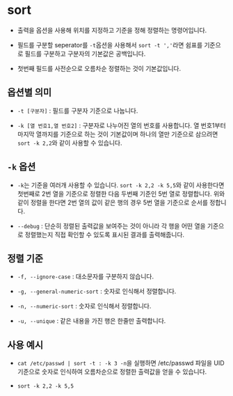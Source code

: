 # sort

- 출력을 옵션을 사용해 위치를 지정하고 기준을 정해 정렬하는 명령어입니다.

- 필드를 구분할 seperator를 `-t`옵션을 사용해서 `sort -t ','`라면 쉼표를 기준으로 필드를 구분하고 구분자의 기본값은 공백입니다.

- 첫번째 필드를 사전순으로 오름차순 정렬하는 것이 기본값입니다.

## 옵션별 의미

- `-t [구분자]` : 필드를 구분자 기준으로 나눕니다.

- `-k [열 번호1,열 번호2]` : 구분자로 나누어진 열의 번호를 사용합니다. 열 번호1부터 마지막 열까지를 기준으로 하는 것이 기본값이며 하나의 열만 기준으로 삼으려면 `sort -k 2,2`와 같이 사용할 수 있습니다.

## `-k` 옵션

- `-k`는 기준을 여러개 사용할 수 있습니다. `sort -k 2,2 -k 5,5`와 같이 사용한다면 첫번째로 2번 열을 기준으로 정렬한 다음 두번째 기준인 5번 열로 정렬합니다. 위와 같이 정렬을 한다면 2번 열의 값이 같은 행의 경우 5번 열을 기준으로 순서를 정합니다.

- `--debug` : 단순히 정렬된 출력값을 보여주는 것이 아니라 각 행을 어떤 열을 기준으로 정렬했는지 직접 확인할 수 있도록 표시된 결과를 출력해줍니다.

## 정렬 기준

- `-f, --ignore-case` : 대소문자를 구분하지 않습니다.

- `-g, --general-numeric-sort` : 숫자로 인식해서 정렬합니다.

- `-n, --numeric-sort` : 숫자로 인식해서 정렬합니다.

- `-u, --unique` : 같은 내용을 가진 행은 한줄만 출력합니다.

## 사용 예시

- `cat /etc/passwd | sort -t : -k 3 -n`을 실행하면 /etc/passwd 파일을 UID 기준으로 숫자로 인식하여 오름차순으로 정렬한 출력값을 얻을 수 있습니다.

- `sort -k 2,2 -k 5,5`